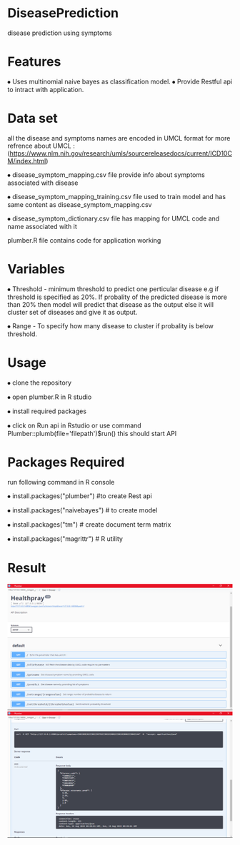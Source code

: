 # DiseasePrediction
disease prediction using symptoms
# Features
⦁	  Uses multinomial naive bayes as classification model.
⦁	  Provide Restful api to intract with application.

# Data set 
all the disease and symptoms names are encoded in UMCL format for more refrence about UMCL :(https://www.nlm.nih.gov/research/umls/sourcereleasedocs/current/ICD10CM/index.html)

⦁	disease_symptom_mapping.csv file provide info about symptoms associated with disease

⦁	disease_symptom_mapping_training.csv file used to train model and has same content as disease_symptom_mapping.csv 

⦁	disease_symptom_dictionary.csv file has mapping for UMCL code and name associated with it

plumber.R file contains code for application working

# Variables
⦁	Threshold - minimum threshold to predict one perticular disease e.g if threshold is specified as 20%. If probality of the predicted disease is more than 20% then model will predict that disease as the output else it will cluster set of diseases and give it as output.

⦁	Range - To specify how many disease to cluster if probality is below threshold.

# Usage
⦁	clone the repository 

⦁	open plumber.R in R studio 

⦁	install required packages

⦁	click on Run api in Rstudio or use command 
Plumber::plumb(file='filepath')$run() this should start API

# Packages Required
run following command in R console

⦁	install.packages("plumber") #to create Rest api

⦁	install.packages("naivebayes") # to create model

⦁	install.packages("tm") # create document term matrix

⦁	install.packages("magrittr") # R utility

# Result 

![result 1](https://github.com/karthik-H/diseaseprediction/blob/master/screenshot/Screenshot%20(676).png)
![result 2](https://github.com/karthik-H/diseaseprediction/blob/master/screenshot/Screenshot%20(675).png)
